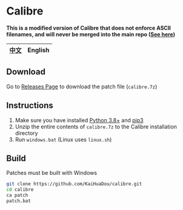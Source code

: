 # Calibre

**This is a modified version of Calibre that does not enforce ASCII filenames, and will never be merged into the main repo ([See here](https://github.com/kovidgoyal/calibre/pull/1713))**

| [中文](./README.md) | English |
| :-----------------: | :-----: |

## Download

Go to [Releases Page](https://github.com/KaiHuaDou/calibre/releases/latest) to download the patch file (`calibre.7z`)

## Instructions

1. Make sure you have installed [Python 3.8+](https://python.org/downloads/) and [pip3](https://pip.pypa.io/en/stable/installation/)
2. Unzip the entire contents of `calibre.7z` to the Calibre installation directory
3. Run `windows.bat` (Linux uses `linux.sh`)

## Build

Patches must be built with Windows

```bash
git clone https://github.com/KaiHuaDou/calibre.git
cd calibre
ca patch
patch.bat
```
